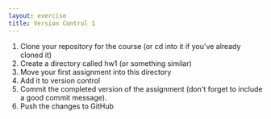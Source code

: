 ```yaml
---
layout: exercise
title: Version Control 1
---
```


1. Clone your repository for the course (or cd into it if you've already cloned
   it)
2. Create a directory called hw1 (or something similar)
3. Move your first assignment into this directory
4. Add it to version control
5. Commit the completed version of the assignment (don't forget to include a
   good commit message).
6. Push the changes to GitHub

